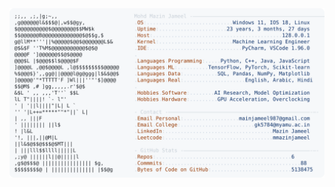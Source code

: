 <picture>
  <source srcset="https://raw.githubusercontent.com/mmazinjameel/mmazinjameel/main/dark_mode.svg?v=1741126153" media="(prefers-color-scheme: dark)">
  <img src="https://raw.githubusercontent.com/mmazinjameel/mmazinjameel/main/light_mode.svg?v=1741126153">
</picture>
